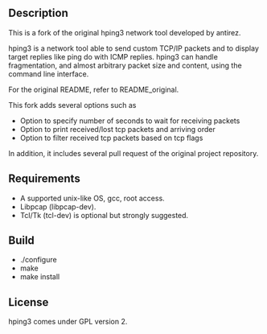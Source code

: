 ## Description

This is a fork of the original hping3 network tool developed by antirez.

hping3 is a network tool able to send custom TCP/IP packets and to display target replies like ping do with ICMP replies. hping3 can handle fragmentation, and almost arbitrary packet size and content, using the command line interface.

For the original README, refer to README_original.

This fork adds several options such as 
* Option to specify number of seconds to wait for receiving packets
* Option to print received/lost tcp packets and arriving order
* Option to filter received tcp packets based on tcp flags

In addition, it includes several pull request of the original project repository.

## Requirements

* A supported unix-like OS, gcc, root access.
* Libpcap (libpcap-dev).
* Tcl/Tk (tcl-dev) is optional but strongly suggested.

## Build

* ./configure
* make
* make install

## License

hping3 comes under GPL version 2.
